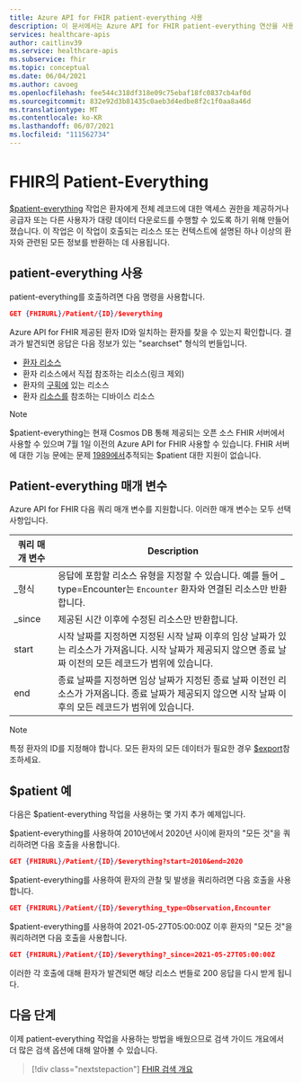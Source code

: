 ```yaml
---
title: Azure API for FHIR patient-everything 사용
description: 이 문서에서는 Azure API for FHIR patient-everything 연산을 사용하는 방법을 설명합니다.
services: healthcare-apis
author: caitlinv39
ms.service: healthcare-apis
ms.subservice: fhir
ms.topic: conceptual
ms.date: 06/04/2021
ms.author: cavoeg
ms.openlocfilehash: fee544c318df318e09c75ebaf18fc0837cb4af0d
ms.sourcegitcommit: 832e92d3b81435c0aeb3d4edbe8f2c1f0aa8a46d
ms.translationtype: MT
ms.contentlocale: ko-KR
ms.lasthandoff: 06/07/2021
ms.locfileid: "111562734"
---
```

# <a name="patient-everything-in-fhir"></a>FHIR의 Patient-Everything

[$patient-everything](https://www.hl7.org/fhir/patient-operation-everything.html) 작업은 환자에게 전체 레코드에 대한 액세스 권한을 제공하거나 공급자 또는 다른 사용자가 대량 데이터 다운로드를 수행할 수 있도록 하기 위해 만들어졌습니다. 이 작업은 이 작업이 호출되는 리소스 또는 컨텍스트에 설명된 하나 이상의 환자와 관련된 모든 정보를 반환하는 데 사용됩니다.  

## <a name="use-patient-everything"></a>patient-everything 사용
patient-everything를 호출하려면 다음 명령을 사용합니다.

```json
GET {FHIRURL}/Patient/{ID}/$everything
```
Azure API for FHIR 제공된 환자 ID와 일치하는 환자를 찾을 수 있는지 확인합니다. 결과가 발견되면 응답은 다음 정보가 있는 "searchset" 형식의 번들입니다. 
* [환자 리소스](https://www.hl7.org/fhir/patient.html) 
*  환자 리소스에서 직접 참조하는 리소스(링크 제외) 
*  환자의 [구획에](https://www.hl7.org/fhir/compartmentdefinition-patient.html) 있는 리소스
*  환자 [리소스를](https://www.hl7.org/fhir/device.html) 참조하는 디바이스 리소스  

 
> [!Note]
> $patient-everything는 현재 Cosmos DB 통해 제공되는 오픈 소스 FHIR 서버에서 사용할 수 있으며 7월 1일 이전의 Azure API for FHIR 사용할 수 있습니다. FHIR 서버에 대한 기능 문에는 문제 [1989에서](https://github.com/microsoft/fhir-server/issues/1989)추적되는 $patient 대한 지원이 없습니다. 


## <a name="patient-everything-parameters"></a>Patient-everything 매개 변수
Azure API for FHIR 다음 쿼리 매개 변수를 지원합니다. 이러한 매개 변수는 모두 선택 사항입니다.

|쿼리 매개 변수        |  Description|
|-----------------------|------------|
| \_형식 | 응답에 포함할 리소스 유형을 지정할 수 있습니다. 예를 들어 \_ type=Encounter는 `Encounter` 환자와 연결된 리소스만 반환합니다. |
| \_since | 제공된 시간 이후에 수정된 리소스만 반환합니다. |
| start | 시작 날짜를 지정하면 지정된 시작 날짜 이후의 임상 날짜가 있는 리소스가 가져옵니다. 시작 날짜가 제공되지 않으면 종료 날짜 이전의 모든 레코드가 범위에 있습니다. |
| end | 종료 날짜를 지정하면 임상 날짜가 지정된 종료 날짜 이전인 리소스가 가져옵니다. 종료 날짜가 제공되지 않으면 시작 날짜 이후의 모든 레코드가 범위에 있습니다. |

> [!Note]
> 특정 환자의 ID를 지정해야 합니다. 모든 환자의 모든 데이터가 필요한 경우 [$export](export-data.md)참조하세요. 


## <a name="examples-of-patient-everything"></a>$patient 예 

다음은 $patient-everything 작업을 사용하는 몇 가지 추가 예제입니다. 

$patient-everything를 사용하여 2010년에서 2020년 사이에 환자의 "모든 것"을 쿼리하려면 다음 호출을 사용합니다. 

```json
GET {FHIRURL}/Patient/{ID}/$everything?start=2010&end=2020
``` 

$patient-everything를 사용하여 환자의 관찰 및 발생을 쿼리하려면 다음 호출을 사용합니다. 
```json
GET {FHIRURL}/Patient/{ID}/$everything_type=Observation,Encounter 
```

$patient-everything를 사용하여 2021-05-27T05:00:00Z 이후 환자의 "모든 것"을 쿼리하려면 다음 호출을 사용합니다. 

```json
GET {FHIRURL}/Patient/{ID}/$everything?_since=2021-05-27T05:00:00Z 
```

이러한 각 호출에 대해 환자가 발견되면 해당 리소스 번들로 200 응답을 다시 받게 됩니다.

## <a name="next-step"></a>다음 단계
이제 patient-everything 작업을 사용하는 방법을 배웠으므로 검색 가이드 개요에서 더 많은 검색 옵션에 대해 알아볼 수 있습니다.

>[!div class="nextstepaction"]
>[FHIR 검색 개요](overview-of-search.md)